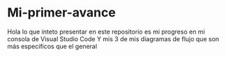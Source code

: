# Mi-primer-avance 
Hola lo que inteto presentar en este repositorio es mi progreso en mi consola de Visual Studio Code
Y mis 3 de mis diagramas de flujo que son más especificos que el general
